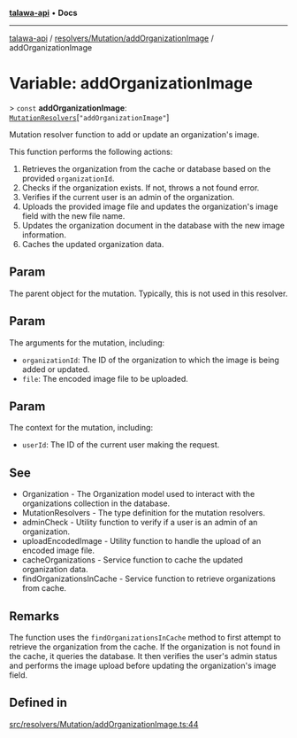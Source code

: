 [**talawa-api**](../../../../README.md) • **Docs**

***

[talawa-api](../../../../modules.md) / [resolvers/Mutation/addOrganizationImage](../README.md) / addOrganizationImage

# Variable: addOrganizationImage

\> `const` **addOrganizationImage**: [`MutationResolvers`](../../../../types/generatedGraphQLTypes/type-aliases/MutationResolvers.md)\[`"addOrganizationImage"`\]

Mutation resolver function to add or update an organization's image.

This function performs the following actions:
1. Retrieves the organization from the cache or database based on the provided `organizationId`.
2. Checks if the organization exists. If not, throws a not found error.
3. Verifies if the current user is an admin of the organization.
4. Uploads the provided image file and updates the organization's image field with the new file name.
5. Updates the organization document in the database with the new image information.
6. Caches the updated organization data.

## Param

The parent object for the mutation. Typically, this is not used in this resolver.

## Param

The arguments for the mutation, including:
  - `organizationId`: The ID of the organization to which the image is being added or updated.
  - `file`: The encoded image file to be uploaded.

## Param

The context for the mutation, including:
  - `userId`: The ID of the current user making the request.

## See

 - Organization - The Organization model used to interact with the organizations collection in the database.
 - MutationResolvers - The type definition for the mutation resolvers.
 - adminCheck - Utility function to verify if a user is an admin of an organization.
 - uploadEncodedImage - Utility function to handle the upload of an encoded image file.
 - cacheOrganizations - Service function to cache the updated organization data.
 - findOrganizationsInCache - Service function to retrieve organizations from cache.

## Remarks

The function uses the `findOrganizationsInCache` method to first attempt to retrieve the organization from the cache.
If the organization is not found in the cache, it queries the database.
It then verifies the user's admin status and performs the image upload before updating the organization's image field.

## Defined in

[src/resolvers/Mutation/addOrganizationImage.ts:44](https://github.com/PalisadoesFoundation/talawa-api/blob/a87b45a1c490c996c3a8a52e117ecbaa4742ef49/src/resolvers/Mutation/addOrganizationImage.ts#L44)
